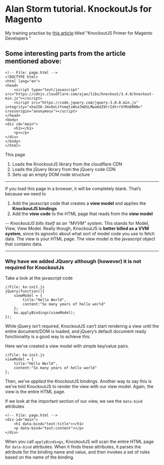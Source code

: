 # Alan Storm tutorial. KnockoutJs for Magento
My training practise by [this article](https://alanstorm.com/knockoutjs_primer_for_magento_developers/)
titled "KnockoutJS Primer for Magento Developers
"

## Some interesting parts from the article mentioned above:

```
<!-- File: page.html -->  
<!DOCTYPE html>
<html lang="en">
<head>
    <script type="text/javascript" src="https://cdnjs.cloudflare.com/ajax/libs/knockout/3.4.0/knockout-min.js"></script>
    <script src="https://code.jquery.com/jquery-3.0.0.min.js" integrity="sha256-JmvOoLtYsmqlsWxa7mDSLMwa6dZ9rrIdtrrVYRnDRH0=" crossorigin="anonymous"></script>    
</head>
<body>
<div id="main">
    <h1></h1>
    <p></p>
</div>
</body>
</html>
```

This page
1.  Loads the KnockoutJS library from the cloudflare CDN
2.  Loads the jQuery library from the jQuery code CDN
3.  Sets up an empty DOM node structure

---
If you load this page in a browser, it will be completely blank. That’s because we need to
1.  Add the javascript code that creates a **view model** and applies the **KnockoutJS bindings**
2.  Add the **view code** to the HTML page that reads from the **view model**

--
*KnockoutJS bills itself as an “MVVM” system*. This stands for Model, View, View Model. Really though, KnockoutJS is **better billed as a VVM system**, since its agnostic about what sort of model code you use to fetch data.
The view is your HTML page. The view model is the javascript object that contains data.

---
### Why have we added JQuery although (however) it is not required for KnockoutJs
Take a look at the javascript code
```
//File: ko-init.js
jQuery(function(){
    viewModel = {
        title:"Hello World",
        content:"So many years of hello world"
    }; 
    ko.applyBindings(viewModel);
});
```
While jQuery isn’t required, KnockoutJS can’t start rendering a view until the entire document/DOM is loaded, and jQuery’s default document ready functionality is a good way to achieve this.

Here we’ve created a view model with simple key/value pairs.

```
//File: ko-init.js
viewModel = {
    title:"Hello World",
    content:"So many years of hello world"
}; 
```

Then, we’ve _applied_ the KnockoutJS bindings. Another way to say this is we’ve told KnockoutJS to render the view with our view model. Again, the view is the entire HTML page.

If we look at the important section of our view, we see the `data-bind` attributes

```
<!-- File: page.html -->  
<div id="main">
    <h1 data-bind="text:title"></h1>
    <p data-bind="text:content"></p>
</div>
```

When you call `applyBindings`, KnockoutJS will scan the entire HTML page for `data-bind` attributes. When it finds these attributes, it parses the attribute for the binding name and value, and then invokes a set of rules based on the name of the binding.